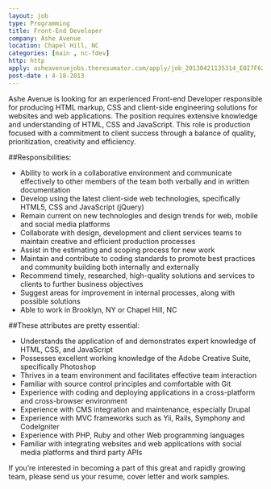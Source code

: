 ```yaml
---
layout: job
type: Programming
title: Front-End Developer
company: Ashe Avenue
location: Chapel Hill, NC
categories: [main , nc-fdev]
http: http
apply: asheavenuejobs.theresumator.com/apply/job_20130421135314_E0I7F628BP4GBQPI/FrontEnd-Developer.html
post-date : 4-18-2013
---
```


Ashe Avenue is looking for an experienced Front-end Developer responsible for producing HTML markup, CSS and client-side engineering solutions for websites and web applications. The position requires extensive knowledge and understanding of HTML, CSS and JavaScript. This role is production focused with a commitment to client success through a balance of quality, prioritization, creativity and efficiency.

##Responsibilities:

* Ability to work in a collaborative environment and communicate effectively to other members of the team both verbally and in written documentation
* Develop using the latest client-side web technologies, specifically HTML5, CSS and JavaScript (jQuery)
* Remain current on new technologies and design trends for web, mobile and social media platforms
* Collaborate with design, development and client services teams to maintain creative and efficient production processes
* Assist in the estimating and scoping process for new work
* Maintain and contribute to coding standards to promote best practices and community building both internally and externally
* Recommend timely, researched, high-quality solutions and services to clients to further business objectives
* Suggest areas for improvement in internal processes, along with possible solutions
* Able to work in Brooklyn, NY or Chapel Hill, NC

##These attributes are pretty essential:

* Understands the application of and demonstrates expert knowledge of HTML, CSS, and JavaScript
* Possesses excellent working knowledge of the Adobe Creative Suite, specifically Photoshop
* Thrives in a team environment and facilitates effective team interaction
* Familiar with source control principles and comfortable with Git
* Experience with coding and deploying applications in a cross-platform and cross-browser environment
* Experience with CMS integration and maintenance, especially Drupal
* Experience with MVC frameworks such as Yii, Rails, Symphony and CodeIgniter
* Experience with PHP, Ruby and other Web programming languages
* Familiar with integrating websites and web applications with social media platforms and third party APIs

If you’re interested in becoming a part of this great and rapidly growing team, please send us your resume, cover letter and work samples. 
